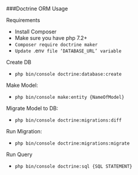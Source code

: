 ###Doctrine ORM Usage

Requirements
- Install Composer
- Make sure you have php 7.2+
- `Composer require doctrine maker`
- `Update `.env` file ‘DATABASE_URL’ variable`

Create DB
- `php bin/console doctrine:database:create`

Make Model: 
- `php bin/console make:entity {NameOfModel}`

Migrate Model to DB:
- `php bin/console doctrine:migrations:diff`

Run Migration:
- `php bin/console doctrine:migrations:migrate`

Run Query
- `php bin/console doctrine:sql {SQL STATEMENT}`

